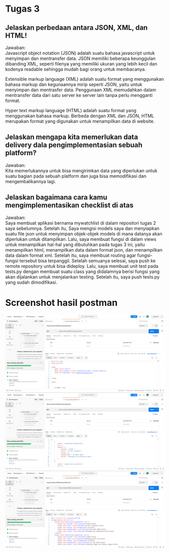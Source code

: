 # Tugas 3

## Jelaskan perbedaan antara JSON, XML, dan HTML!
Jawaban:<br/>
Javascript object notation (JSON) adalah suatu bahasa javascript untuk menyimpan dan mentransfer data. JSON memiliki beberapa keunggulan dibanding XML, seperti filenya yang memiliki ukuran yang lebih kecil dan kodenya readable sehingga mudah
bagi orang untuk membacanya.

Extensible markup language (XML) adalah suatu format yang menggunakan bahasa markup dan kegunaannya mirip seperti JSON, yaitu untuk menyimpan dan mentrasfer data. Penggunaan XML memudahkan dalam mentransfer data dari satu server ke server lain tanpa perlu mengganti format.

Hyper text markup language (HTML) adalah suatu format yang menggunakan bahasa markup. Berbeda dengan XML dan JSON, HTML merupakan
format yang digunakan untuk menampilkan data di website.

## Jelaskan mengapa kita memerlukan data delivery dala pengimplementasian sebuah platform?
Jawaban:<br/>
Kita memerlukannya untuk bisa mengirimkan data yang diperlukan untuk suatu bagian pada sebuah platform dan juga bisa memodifikasi dan mengembalikannya lagi.

## Jelaskan bagaimana cara kamu mengimplementasikan checklist di atas
Jawaban:<br/>
Saya membuat aplikasi bernama mywatchlist di dalam repositori tugas 2 saya sebelumnya. Setelah itu, Saya mengisi models saya dan menyiapkan suatu file json untuk menyimpan objek-objek models di mana datanya akan diperlukan untuk ditampilkan. Lalu, saya membuat fungsi di dalam views untuk menampilkan hal-hal yang dibutuhkan pada tugas 3 ini, yaitu menampilkan html, menampilkan data dalam format json, dan menampilkan data dalam format xml. Setelah itu, saya membuat routing agar fungsi-fungsi tersebut bisa terpanggil. Setelah semuanya selesai, saya push ke remote repository untuk bisa dideploy. Lalu, saya membuat unit test pada tests.py dengan membuat suatu class yang didalamnya berisi fungsi yang akan dijalankan untuk menjalankan testing. Setelah itu, saya push tests.py yang sudah dimodifikasi.

# Screenshot hasil postman
![postman_html](https://github.com/stenly10/stenly_tugas2/blob/main/mywatchlist/postman_html.png "postman_html")
![postman_json](https://github.com/stenly10/stenly_tugas2/blob/main/mywatchlist/postman_json.png "postman_json")
![postman_xml](https://github.com/stenly10/stenly_tugas2/blob/main/mywatchlist/postman_xml.png "postman_xml")
